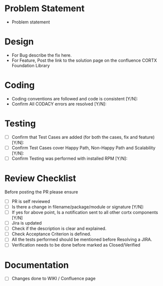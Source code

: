 # Problem Statement
- Problem statement 

# Design
-  For Bug describe the fix here. 
-  For Feature, Post the link to the solution page on the confluence CORTX Foundation Library 

# Coding 
-  Coding conventions are followed and code is consistent [Y/N]: 
-  Confirm All CODACY errors are resolved [Y/N]: 

# Testing 
- [ ] Confirm that Test Cases are added (for both the cases, fix and feature) [Y/N]: 
- [ ] Confirm Test Cases cover Happy Path, Non-Happy Path and Scalability [Y/N]: 
- [ ] Confirm Testing was performed with installed RPM [Y/N]:  

# Review Checklist 
  Before posting the PR please ensure
- [ ] PR is self reviewed
- [ ] Is there a change in filename/package/module or signature [Y/N]: 
- [ ] If yes for above point, Is a notification sent to all other cortx components [Y/N]
- [ ] Jira is updated
- [ ] Check if the description is clear and explained. 
- [ ] Check Acceptance Criterion is defined. 
- [ ] All the tests performed should be mentioned before Resolving a JIRA. 
- [ ] Verification needs to be done before marked as Closed/Verified 

# Documentation
- [ ] Changes done to WIKI / Confluence page
